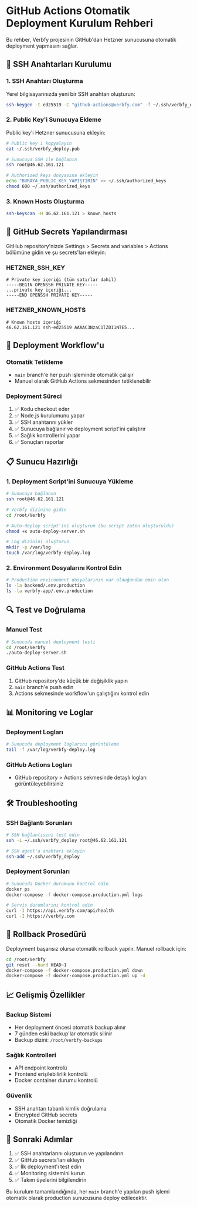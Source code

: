 # GitHub Actions Otomatik Deployment Kurulum Rehberi

Bu rehber, Verbfy projesinin GitHub'dan Hetzner sunucusuna otomatik deployment yapmasını sağlar.

## 🔑 SSH Anahtarları Kurulumu

### 1. SSH Anahtarı Oluşturma

Yerel bilgisayarınızda yeni bir SSH anahtarı oluşturun:

```bash
ssh-keygen -t ed25519 -C "github-actions@verbfy.com" -f ~/.ssh/verbfy_deploy
```

### 2. Public Key'i Sunucuya Ekleme

Public key'i Hetzner sunucusuna ekleyin:

```bash
# Public key'i kopyalayın
cat ~/.ssh/verbfy_deploy.pub

# Sunucuya SSH ile bağlanın
ssh root@46.62.161.121

# Authorized keys dosyasına ekleyin
echo "BURAYA_PUBLIC_KEY_YAPIŞTIRIN" >> ~/.ssh/authorized_keys
chmod 600 ~/.ssh/authorized_keys
```

### 3. Known Hosts Oluşturma

```bash
ssh-keyscan -H 46.62.161.121 > known_hosts
```

## 🔐 GitHub Secrets Yapılandırması

GitHub repository'nizde Settings > Secrets and variables > Actions bölümüne gidin ve şu secrets'ları ekleyin:

### HETZNER_SSH_KEY
```
# Private key içeriği (tüm satırlar dahil)
-----BEGIN OPENSSH PRIVATE KEY-----
...private key içeriği...
-----END OPENSSH PRIVATE KEY-----
```

### HETZNER_KNOWN_HOSTS
```
# Known hosts içeriği
46.62.161.121 ssh-ed25519 AAAAC3NzaC1lZDI1NTE5...
```

## 🚀 Deployment Workflow'u

### Otomatik Tetikleme
- `main` branch'e her push işleminde otomatik çalışır
- Manuel olarak GitHub Actions sekmesinden tetiklenebilir

### Deployment Süreci
1. ✅ Kodu checkout eder
2. ✅ Node.js kurulumunu yapar
3. ✅ SSH anahtarını yükler
4. ✅ Sunucuya bağlanır ve deployment script'ini çalıştırır
5. ✅ Sağlık kontrollerini yapar
6. ✅ Sonuçları raporlar

## 📋 Sunucu Hazırlığı

### 1. Deployment Script'ini Sunucuya Yükleme

```bash
# Sunucuya bağlanın
ssh root@46.62.161.121

# Verbfy dizinine gidin
cd /root/Verbfy

# Auto-deploy script'ini oluşturun (bu script zaten oluşturuldu)
chmod +x auto-deploy-server.sh

# Log dizinini oluşturun
mkdir -p /var/log
touch /var/log/verbfy-deploy.log
```

### 2. Environment Dosyalarını Kontrol Edin

```bash
# Production environment dosyalarının var olduğundan emin olun
ls -la backend/.env.production
ls -la verbfy-app/.env.production
```

## 🔍 Test ve Doğrulama

### Manuel Test
```bash
# Sunucuda manuel deployment testi
cd /root/Verbfy
./auto-deploy-server.sh
```

### GitHub Actions Test
1. GitHub repository'de küçük bir değişiklik yapın
2. `main` branch'e push edin
3. Actions sekmesinde workflow'un çalıştığını kontrol edin

## 📊 Monitoring ve Loglar

### Deployment Logları
```bash
# Sunucuda deployment loglarını görüntüleme
tail -f /var/log/verbfy-deploy.log
```

### GitHub Actions Logları
- GitHub repository > Actions sekmesinde detaylı logları görüntüleyebilirsiniz

## 🛠️ Troubleshooting

### SSH Bağlantı Sorunları
```bash
# SSH bağlantısını test edin
ssh -i ~/.ssh/verbfy_deploy root@46.62.161.121

# SSH agent'a anahtarı ekleyin
ssh-add ~/.ssh/verbfy_deploy
```

### Deployment Sorunları
```bash
# Sunucuda Docker durumunu kontrol edin
docker ps
docker-compose -f docker-compose.production.yml logs

# Servis durumlarını kontrol edin
curl -I https://api.verbfy.com/api/health
curl -I https://verbfy.com
```

## 🔄 Rollback Prosedürü

Deployment başarısız olursa otomatik rollback yapılır. Manuel rollback için:

```bash
cd /root/Verbfy
git reset --hard HEAD~1
docker-compose -f docker-compose.production.yml down
docker-compose -f docker-compose.production.yml up -d
```

## 📈 Gelişmiş Özellikler

### Backup Sistemi
- Her deployment öncesi otomatik backup alınır
- 7 günden eski backup'lar otomatik silinir
- Backup dizini: `/root/verbfy-backups`

### Sağlık Kontrolleri
- API endpoint kontrolü
- Frontend erişilebilirlik kontrolü
- Docker container durumu kontrolü

### Güvenlik
- SSH anahtarı tabanlı kimlik doğrulama
- Encrypted GitHub secrets
- Otomatik Docker temizliği

## 🎯 Sonraki Adımlar

1. ✅ SSH anahtarlarını oluşturun ve yapılandırın
2. ✅ GitHub secrets'ları ekleyin
3. ✅ İlk deployment'ı test edin
4. ✅ Monitoring sistemini kurun
5. ✅ Takım üyelerini bilgilendirin

Bu kurulum tamamlandığında, her `main` branch'e yapılan push işlemi otomatik olarak production sunucusuna deploy edilecektir.